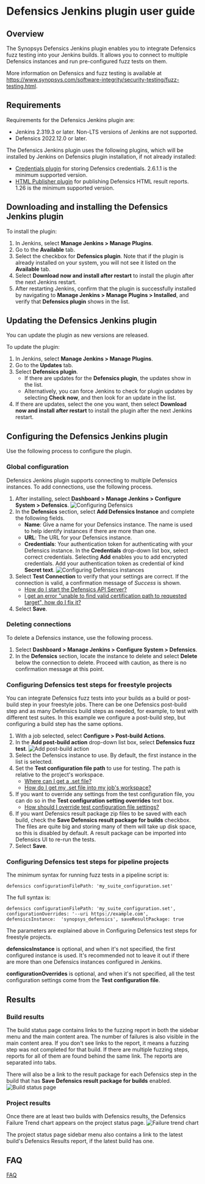 # Defensics Jenkins plugin user guide

## Overview

The Synopsys Defensics Jenkins plugin enables you to integrate Defensics fuzz 
testing into your Jenkins builds. It allows you to connect to multiple Defensics 
instances and run pre-configured fuzz tests on them.

More information on Defensics and fuzz testing is available at 
https://www.synopsys.com/software-integrity/security-testing/fuzz-testing.html.
 
## Requirements

Requirements for the Defensics Jenkins plugin are:
- Jenkins 2.319.3 or later. Non-LTS versions of Jenkins are not supported.
- Defensics 2022.12.0 or later.

The Defensics Jenkins plugin uses the following plugins, which will be installed 
by Jenkins on Defensics plugin installation, if not already installed:
- [Credentials plugin](https://plugins.jenkins.io/credentials/) for storing 
Defensics credentials. 2.6.1.1 is the minimum supported version.
- [HTML Publisher plugin](https://plugins.jenkins.io/htmlpublisher/) for 
publishing Defensics HTML result reports. 1.26 is the minimum supported version.

## Downloading and installing the Defensics Jenkins plugin

To install the plugin:
1. In Jenkins, select **Manage Jenkins > Manage Plugins**.
2. Go to the **Available** tab.
3. Select the checkbox for **Defensics plugin**.  Note that if the plugin is 
already installed on your system, you will not see it listed on the 
**Available** tab.
4. Select **Download now and install after restart** to install the plugin 
after the next Jenkins restart.
5. After restarting Jenkins, confirm that the plugin is successfully installed 
by navigating to **Manage Jenkins > Manage Plugins > Installed**, and verify 
that **Defensics plugin** shows in the list.

## Updating the Defensics Jenkins plugin

You can update the plugin as new versions are released.

To update the plugin:
1. In Jenkins, select **Manage Jenkins > Manage Plugins**.
2. Go to the **Updates** tab.
3. Select **Defensics plugin**.
    * If there are updates for the **Defensics plugin**, the updates show in 
the list.
    * Alternatively, you can force Jenkins to check for plugin updates by 
selecting **Check now**, and then look for an update in the list.
4. If there are updates, select the one you want, then select **Download now 
and install after restart** to install the plugin after the next Jenkins restart.

## Configuring the Defensics Jenkins plugin

Use the following process to configure the plugin.

### Global configuration

Defensics Jenkins plugin supports connecting to multiple Defensics instances. 
To add connections, use the following process.

1. After installing, select **Dashboard > Manage Jenkins > Configure System > 
Defensics**.
   ![Configuring Defensics](img/global-configuration.png)
2. In the **Defensics** section, select **Add Defensics Instance** and complete 
the following fields.
    * **Name**: Give a name for your Defensics instance. The name is used to 
help identify instances if there are more than one.
    * **URL**: The URL for your Defensics instance.
    * **Credentials**: Your authentication token for authenticating with your 
Defensics instance. In the **Credentials** drop-down list box, select correct 
credentials.  Selecting **Add** enables you to add encrypted credentials. Add 
your authentication token as credential of kind **Secret text**.
    ![Configuring Defensics instances](img/global-configuration-add-instance.png)
3. Select **Test Connection** to verify that your settings are correct.  If the 
connection is valid, a confirmation message of *Success* is shown.
    * [How do I start the Defensics API Server?](faq.md#how-do-i-start-the-defensics-api-server)
    * [I get an error "unable to find valid certification path to requested 
target", how do I fix it?](faq.md#i-get-an-error-unable-to-find-valid-certification-path-to-requested-target-how-do-i-fix-it)
4. Select **Save**.

### Deleting connections

To delete a Defensics instance, use the following process.
1. Select **Dashboard > Manage Jenkins > Configure System > Defensics**.
2. In the **Defensics** section, locate the instance to delete and select 
**Delete** below the connection to delete.  Proceed with caution, as there is no 
confirmation message at this point.

### Configuring Defensics test steps for freestyle projects

You can integrate Defensics fuzz tests into your builds as a build or post-build 
step in your freestyle jobs. There can be one Defensics post-build step and as 
many Defensics build steps as needed, for example, to test with different test 
suites. In this example we configure a post-build step, but configuring a build 
step has the same options.

1. With a job selected, select **Configure > Post-build Actions**.
2. In the **Add post-build action** drop-down list box, select **Defensics fuzz 
test**.
   ![Add post-build action](img/post-build-action.png)
3. Select the Defensics instance to use. By default, the first instance in the 
list is selected.
4. Set the **Test configuration file path** to use for testing. The path is 
relative to the project's workspace. 
    * [Where can I get a .set file?](faq.md#where-can-i-get-a-set-file)
    * [How do I get my .set file into my job's workspace?](faq.md#how-do-i-get-my-set-file-into-my-jobs-workspace)
5. If you want to override any settings from the test configuration file, you 
can do so in the **Test configuration setting overrides** text box.
    * [How should I override test configuration file settings?](faq.md#how-should-i-override-test-configuration-file-settings)
6. If you want Defensics result package zip files to be saved with each build, 
check the **Save Defensics result package for builds** checkbox. The files are 
quite big and storing many of them will take up disk space, so this is disabled 
by default. A result package can be imported into Defensics UI to re-run the 
tests.
7. Select **Save**.

### Configuring Defensics test steps for pipeline projects
The minimum syntax for running fuzz tests in a pipeline script is:

`defensics configurationFilePath: 'my_suite_configuration.set'`

The full syntax is:

`defensics configurationFilePath: 'my_suite_configuration.set', 
configurationOverrides: '--uri https://example.com', defensicsInstance: 
'synopsys_defensics', saveResultPackage: true`

The parameters are explained above in Configuring Defensics test steps for freestyle 
projects.

**defensicsInstance** is optional, and when it's not specified, the first 
configured instance is used. It's recommended not to leave it out if there are 
more than one Defensics instances configured in Jenkins.

**configurationOverrides** is optional, and when it's not specified, all the 
test configuration settings come from the **Test configuration file**.

## Results

### Build results

The build status page contains links to the fuzzing report in both the sidebar 
menu and the main content area. The number of failures is also visible in the 
main content area. If you don't see links to the report, it means a fuzzing step 
was not completed for that build. If there are multiple fuzzing steps, reports 
for all of them are found behind the same link. The reports are separated into 
tabs.

There will also be a link to the result package for each Defensics step in the 
build that has **Save Defensics result package for builds** enabled.
![Build status page](img/build-results.png)

### Project results

Once there are at least two builds with Defensics results, the Defensics Failure 
Trend chart appears on the project status page.
![Failure trend chart](img/trend-chart.png)

The project status page sidebar menu also contains a link to the latest build's 
Defensics Results report, if the latest build has one.

## FAQ

[FAQ](faq.md)